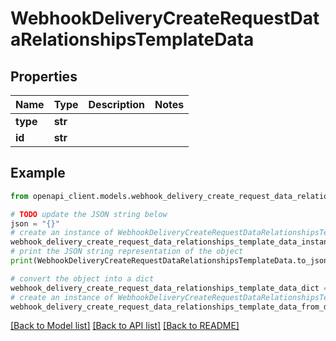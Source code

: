 # WebhookDeliveryCreateRequestDataRelationshipsTemplateData


## Properties

Name | Type | Description | Notes
------------ | ------------- | ------------- | -------------
**type** | **str** |  | 
**id** | **str** |  | 

## Example

```python
from openapi_client.models.webhook_delivery_create_request_data_relationships_template_data import WebhookDeliveryCreateRequestDataRelationshipsTemplateData

# TODO update the JSON string below
json = "{}"
# create an instance of WebhookDeliveryCreateRequestDataRelationshipsTemplateData from a JSON string
webhook_delivery_create_request_data_relationships_template_data_instance = WebhookDeliveryCreateRequestDataRelationshipsTemplateData.from_json(json)
# print the JSON string representation of the object
print(WebhookDeliveryCreateRequestDataRelationshipsTemplateData.to_json())

# convert the object into a dict
webhook_delivery_create_request_data_relationships_template_data_dict = webhook_delivery_create_request_data_relationships_template_data_instance.to_dict()
# create an instance of WebhookDeliveryCreateRequestDataRelationshipsTemplateData from a dict
webhook_delivery_create_request_data_relationships_template_data_from_dict = WebhookDeliveryCreateRequestDataRelationshipsTemplateData.from_dict(webhook_delivery_create_request_data_relationships_template_data_dict)
```
[[Back to Model list]](../README.md#documentation-for-models) [[Back to API list]](../README.md#documentation-for-api-endpoints) [[Back to README]](../README.md)


